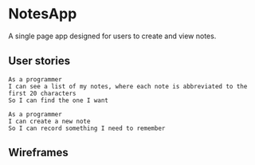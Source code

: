 # NotesApp

A single page app designed for users to create and view notes.

## User stories

```
As a programmer
I can see a list of my notes, where each note is abbreviated to the first 20 characters
So I can find the one I want

```

```
As a programmer
I can create a new note
So I can record something I need to remember

```

## Wireframes
